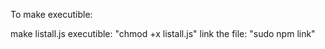 To make executible:

make listall.js executible: "chmod +x listall.js"
link the file: "sudo npm link"
